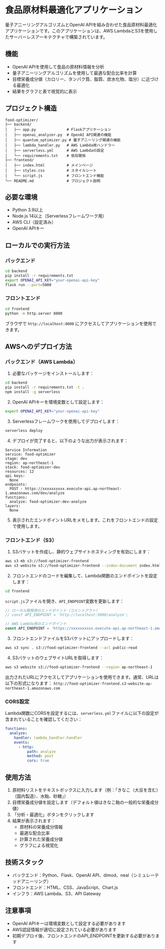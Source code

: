 # 食品原材料最適化アプリケーション

量子アニーリングアルゴリズムとOpenAI APIを組み合わせた食品原材料最適化アプリケーションです。このアプリケーションは、AWS LambdaとS3を使用したサーバーレスアーキテクチャで構築されています。

## 機能

- OpenAI APIを使用して食品の原材料情報を分析
- 量子アニーリングアルゴリズムを使用して最適な配合比率を計算
- 目標栄養成分値（カロリー、タンパク質、脂質、炭水化物、塩分）に近づける最適化
- 結果をグラフと表で視覚的に表示

## プロジェクト構造

```
food-optimizer/
├── backend/
│   ├── app.py              # Flaskアプリケーション
│   ├── openai_analyzer.py  # OpenAI API関連の機能
│   ├── quantum_optimizer.py # 量子アニーリング関連の機能
│   ├── lambda_handler.py   # AWS Lambda用ハンドラー
│   ├── serverless.yml      # AWS Lambdaの設定
│   └── requirements.txt    # 依存関係
├── frontend/
│   ├── index.html          # メインページ
│   ├── styles.css          # スタイルシート
│   └── script.js           # フロントエンド機能
└── README.md               # プロジェクト説明
```

## 必要な環境

- Python 3.9以上
- Node.js 14以上（Serverlessフレームワーク用）
- AWS CLI（設定済み）
- OpenAI APIキー

## ローカルでの実行方法

### バックエンド

```bash
cd backend
pip install -r requirements.txt
export OPENAI_API_KEY="your-openai-api-key"
flask run --port=5000
```

### フロントエンド

```bash
cd frontend
python -m http.server 8000
```

ブラウザで `http://localhost:8000` にアクセスしてアプリケーションを使用できます。

## AWSへのデプロイ方法

### バックエンド（AWS Lambda）

1. 必要なパッケージをインストールします：

```bash
cd backend
pip install -r requirements.txt -t .
npm install -g serverless
```

2. OpenAI APIキーを環境変数として設定します：

```bash
export OPENAI_API_KEY="your-openai-api-key"
```

3. Serverlessフレームワークを使用してデプロイします：

```bash
serverless deploy
```

4. デプロイが完了すると、以下のような出力が表示されます：

```
Service Information
service: food-optimizer
stage: dev
region: ap-northeast-1
stack: food-optimizer-dev
resources: 12
api keys:
  None
endpoints:
  POST - https://xxxxxxxxxx.execute-api.ap-northeast-1.amazonaws.com/dev/analyze
functions:
  analyze: food-optimizer-dev-analyze
layers:
  None
```

5. 表示されたエンドポイントURLをメモします。これをフロントエンドの設定で使用します。

### フロントエンド（S3）

1. S3バケットを作成し、静的ウェブサイトホスティングを有効にします：

```bash
aws s3 mb s3://food-optimizer-frontend
aws s3 website s3://food-optimizer-frontend --index-document index.html
```

2. フロントエンドのコードを編集して、Lambda関数のエンドポイントを設定します：

```bash
cd frontend
```

`script.js`ファイルを開き、`API_ENDPOINT`変数を更新します：

```javascript
// ローカル開発用のエンドポイント（コメントアウト）
// const API_ENDPOINT = 'http://localhost:5000/analyze';

// AWS Lambda用のエンドポイント
const API_ENDPOINT = 'https://xxxxxxxxxx.execute-api.ap-northeast-1.amazonaws.com/dev/analyze';
```

3. フロントエンドファイルをS3バケットにアップロードします：

```bash
aws s3 sync . s3://food-optimizer-frontend --acl public-read
```

4. S3バケットのウェブサイトURLを取得します：

```bash
aws s3 website s3://food-optimizer-frontend --region ap-northeast-1
```

出力されたURLにアクセスしてアプリケーションを使用できます。通常、URLは以下の形式になります：
`http://food-optimizer-frontend.s3-website-ap-northeast-1.amazonaws.com`

### CORS設定

Lambda関数にCORSを設定するには、`serverless.yml`ファイルに以下の設定が含まれていることを確認してください：

```yaml
functions:
  analyze:
    handler: lambda_handler.handler
    events:
      - http:
          path: analyze
          method: post
          cors: true
```

## 使用方法

1. 原材料リストをテキストボックスに入力します（例：「きなこ（大豆を含む）（国内製造）、水飴、砂糖」）
2. 目標栄養成分値を設定します（デフォルト値はきなこ飴の一般的な栄養成分値）
3. 「分析・最適化」ボタンをクリックします
4. 結果が表示されます：
   - 原材料の栄養成分情報
   - 最適な配合比率
   - 計算された栄養成分値
   - グラフによる視覚化

## 技術スタック

- バックエンド：Python、Flask、OpenAI API、dimod、neal（シミュレーテッドアニーリング）
- フロントエンド：HTML、CSS、JavaScript、Chart.js
- インフラ：AWS Lambda、S3、API Gateway

## 注意事項

- OpenAI APIキーは環境変数として設定する必要があります
- AWS認証情報が適切に設定されている必要があります
- 初期デプロイ後、フロントエンドのAPI_ENDPOINTを更新する必要があります

